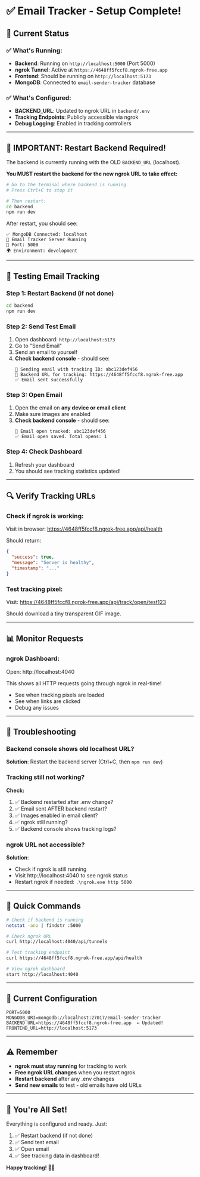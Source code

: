 # ✅ Email Tracker - Setup Complete!

## 🎉 Current Status

### ✅ What's Running:
- **Backend**: Running on `http://localhost:5000` (Port 5000)
- **ngrok Tunnel**: Active at `https://4648ff5fccf8.ngrok-free.app`
- **Frontend**: Should be running on `http://localhost:5173`
- **MongoDB**: Connected to `email-sender-tracker` database

### ✅ What's Configured:
- **BACKEND_URL**: Updated to ngrok URL in `backend/.env`
- **Tracking Endpoints**: Publicly accessible via ngrok
- **Debug Logging**: Enabled in tracking controllers

---

## 🚨 IMPORTANT: Restart Backend Required!

The backend is currently running with the OLD `BACKEND_URL` (localhost).

**You MUST restart the backend for the new ngrok URL to take effect:**

```bash
# Go to the terminal where backend is running
# Press Ctrl+C to stop it

# Then restart:
cd backend
npm run dev
```

After restart, you should see:
```
✅ MongoDB Connected: localhost
🚀 Email Tracker Server Running
📍 Port: 5000
🌍 Environment: development
```

---

## 📧 Testing Email Tracking

### Step 1: Restart Backend (if not done)
```bash
cd backend
npm run dev
```

### Step 2: Send Test Email
1. Open dashboard: `http://localhost:5173`
2. Go to "Send Email"
3. Send an email to yourself
4. **Check backend console** - should see:
   ```
   📧 Sending email with tracking ID: abc123def456
   🔗 Backend URL for tracking: https://4648ff5fccf8.ngrok-free.app
   ✅ Email sent successfully
   ```

### Step 3: Open Email
1. Open the email on **any device or email client**
2. Make sure images are enabled
3. **Check backend console** - should see:
   ```
   📧 Email open tracked: abc123def456
   ✅ Email open saved. Total opens: 1
   ```

### Step 4: Check Dashboard
1. Refresh your dashboard
2. You should see tracking statistics updated!

---

## 🔍 Verify Tracking URLs

### Check if ngrok is working:
Visit in browser: https://4648ff5fccf8.ngrok-free.app/api/health

Should return:
```json
{
  "success": true,
  "message": "Server is healthy",
  "timestamp": "..."
}
```

### Test tracking pixel:
Visit: https://4648ff5fccf8.ngrok-free.app/api/track/open/test123

Should download a tiny transparent GIF image.

---

## 📊 Monitor Requests

### ngrok Dashboard:
Open: http://localhost:4040

This shows all HTTP requests going through ngrok in real-time!
- See when tracking pixels are loaded
- See when links are clicked
- Debug any issues

---

## 🐛 Troubleshooting

### Backend console shows old localhost URL?
**Solution**: Restart the backend server (Ctrl+C, then `npm run dev`)

### Tracking still not working?
**Check:**
1. ✅ Backend restarted after .env change?
2. ✅ Email sent AFTER backend restart?
3. ✅ Images enabled in email client?
4. ✅ ngrok still running?
5. ✅ Backend console shows tracking logs?

### ngrok URL not accessible?
**Solution**: 
- Check if ngrok is still running
- Visit http://localhost:4040 to see ngrok status
- Restart ngrok if needed: `.\ngrok.exe http 5000`

---

## 📝 Quick Commands

```bash
# Check if backend is running
netstat -ano | findstr :5000

# Check ngrok URL
curl http://localhost:4040/api/tunnels

# Test tracking endpoint
curl https://4648ff5fccf8.ngrok-free.app/api/health

# View ngrok dashboard
start http://localhost:4040
```

---

## 🎯 Current Configuration

```env
PORT=5000
MONGODB_URI=mongodb://localhost:27017/email-sender-tracker
BACKEND_URL=https://4648ff5fccf8.ngrok-free.app  ← Updated!
FRONTEND_URL=http://localhost:5173
```

---

## ⚠️ Remember

- **ngrok must stay running** for tracking to work
- **Free ngrok URL changes** when you restart ngrok
- **Restart backend** after any .env changes
- **Send new emails** to test - old emails have old URLs

---

## 🎉 You're All Set!

Everything is configured and ready. Just:
1. ✅ Restart backend (if not done)
2. ✅ Send test email
3. ✅ Open email
4. ✅ See tracking data in dashboard!

**Happy tracking! 📧✨**
